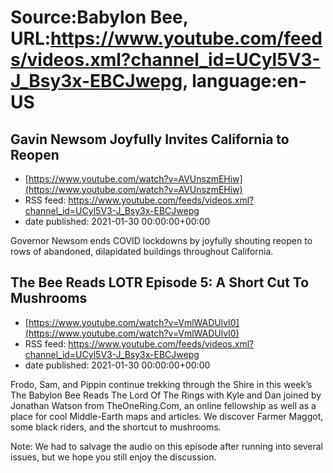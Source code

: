# Source:Babylon Bee, URL:https://www.youtube.com/feeds/videos.xml?channel_id=UCyl5V3-J_Bsy3x-EBCJwepg, language:en-US

## Gavin Newsom Joyfully Invites California to Reopen
 - [https://www.youtube.com/watch?v=AVUnszmEHiw](https://www.youtube.com/watch?v=AVUnszmEHiw)
 - RSS feed: https://www.youtube.com/feeds/videos.xml?channel_id=UCyl5V3-J_Bsy3x-EBCJwepg
 - date published: 2021-01-30 00:00:00+00:00

Governor Newsom ends COVID lockdowns by joyfully shouting reopen to rows of abandoned, dilapidated buildings throughout California.

## The Bee Reads LOTR Episode 5: A Short Cut To Mushrooms
 - [https://www.youtube.com/watch?v=VmlWADUlvI0](https://www.youtube.com/watch?v=VmlWADUlvI0)
 - RSS feed: https://www.youtube.com/feeds/videos.xml?channel_id=UCyl5V3-J_Bsy3x-EBCJwepg
 - date published: 2021-01-30 00:00:00+00:00

Frodo, Sam, and Pippin continue trekking through the Shire in this week’s The Babylon Bee Reads The Lord Of The Rings with Kyle and Dan joined by Jonathan Watson from TheOneRing.Com, an online fellowship as well as a place for cool Middle-Earth maps and articles. We discover Farmer Maggot, some black riders, and the shortcut to mushrooms. 

Note: We had to salvage the audio on this episode after running into several issues, but we hope you still enjoy the discussion.

